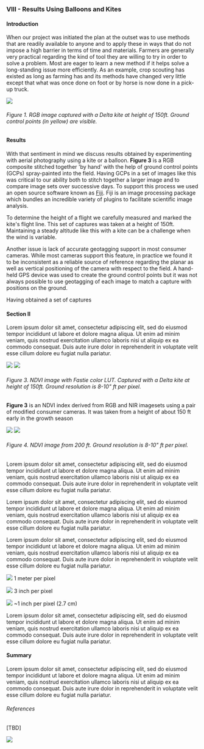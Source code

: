 ### VIII - Results Using Balloons and Kites

#### Introduction

When our project was initiated the plan at the outset was to use methods that are readily available 
to anyone and to apply these in ways that do not impose a high barrier in terms of time and materials. 
Farmers are generally very practical regarding the kind of tool they are willing to try in order to solve a 
problem. Most are eager to learn a new method if it helps solve a long-standing issue more efficiently. As an example, crop 
scouting has existed as long as farming has and its methods have changed very little except that what was once done on foot or 
by horse is now done in a pick-up truck. 

![](img/kite_image_rgb.png)
###### Figure 1. RGB image captured with a Delta kite at height of 150ft. Ground control points (in yellow) are visible.

#### Results

With that sentiment in mind we discuss results obtained by experimenting with aerial photography using a kite or a balloon. 
__Figure 3__ is a RGB composite stitched together 'by hand' with the help of ground control points (GCPs) 
spray-painted into the field. Having GCPs in a set of images like this was critical to our 
ability both to stitch together a larger image and to compare image sets over successive days. To support this
process we used an open source software known as [Fiji](https://fiji.sc/). Fiji is an image processing 
package which bundles an incredible variety of plugins to facilitate scientific image analysis.  

To determine the height of a flight we carefully measured and marked the kite's flight line. This set of 
captures was taken at a height of 150ft. Maintaining a steady altitude like this with a kite can be a challenge when the 
wind is variable. 

Another issue is lack of accurate geotagging support in most consumer cameras. While most cameras support 
this feature, in practice we found it to be inconsistent as a reliable source of reference regarding the planar as well 
as vertical positioning of the camera with respect to the field. A hand-held GPS device was used to create the ground
control points but it was not always possible to use geotagging of each image to match a capture with positions on the 
ground. 

Having obtained a set of captures 
#### Section II
Lorem ipsum dolor sit amet, consectetur adipiscing elit, sed do eiusmod tempor incididunt ut labore et dolore magna aliqua. Ut enim ad minim veniam, quis nostrud exercitation ullamco laboris nisi ut aliquip ex ea commodo consequat. Duis aute irure dolor in reprehenderit in voluptate velit esse cillum dolore eu fugiat nulla pariatur.

![](img/2016_0513_122_rgb.jpg)
![](img/2016_0513_122_ndvi.jpg)
###### Figure 3. NDVI image with Fastie color LUT. Captured with a Delta kite at height of 150ft. Ground resolution is 8-10" ft per pixel.
__Figure 3__ is an NDVI index derived from RGB and NIR imagesets using a pair of modified consumer cameras. It was taken 
from a height of about 150 ft early in the growth season  

![](img/2016_0513_141_rgb.jpg)
![](img/2016_0513_168_ndvi_color.jpg)
###### Figure 4. NDVI image from 200 ft. Ground resolution is 8-10" ft per pixel.

Lorem ipsum dolor sit amet, consectetur adipiscing elit, sed do eiusmod tempor incididunt ut labore et dolore magna aliqua. Ut enim ad minim veniam, quis nostrud exercitation ullamco laboris nisi ut aliquip ex ea commodo consequat. Duis aute irure dolor in reprehenderit in voluptate velit esse cillum dolore eu fugiat nulla pariatur.

Lorem ipsum dolor sit amet, consectetur adipiscing elit, sed do eiusmod tempor incididunt ut labore et dolore magna aliqua. Ut enim ad minim veniam, quis nostrud exercitation ullamco laboris nisi ut aliquip ex ea commodo consequat. Duis aute irure dolor in reprehenderit in voluptate velit esse cillum dolore eu fugiat nulla pariatur.

Lorem ipsum dolor sit amet, consectetur adipiscing elit, sed do eiusmod tempor incididunt ut labore et dolore magna aliqua. Ut enim ad minim veniam, quis nostrud exercitation ullamco laboris nisi ut aliquip ex ea commodo consequat. Duis aute irure dolor in reprehenderit in voluptate velit esse cillum dolore eu fugiat nulla pariatur.


![](img/1m-resolution.png)
1 meter per pixel

![](img/3in-resolution.png)
3 inch per pixel

![](img/1in-resolution.png)
~1 inch per pixel (2.7 cm)

Lorem ipsum dolor sit amet, consectetur adipiscing elit, sed do eiusmod tempor incididunt ut labore et dolore magna aliqua. Ut enim ad minim veniam, quis nostrud exercitation ullamco laboris nisi ut aliquip ex ea commodo consequat. Duis aute irure dolor in reprehenderit in voluptate velit esse cillum dolore eu fugiat nulla pariatur.

#### Summary

Lorem ipsum dolor sit amet, consectetur adipiscing elit, sed do eiusmod tempor incididunt ut labore et dolore magna aliqua. Ut enim ad minim veniam, quis nostrud exercitation ullamco laboris nisi ut aliquip ex ea commodo consequat. Duis aute irure dolor in reprehenderit in voluptate velit esse cillum dolore eu fugiat nulla pariatur.

###### References

[TBD]

![](img/farmera.png) 